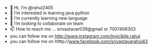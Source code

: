 - 👋 Hi, I’m @rahul2405
- 👀 I’m interested in learning java python 
- 🌱 I’m currently learning new language
- 💞️ I’m looking to collaborate on team
- 📫 How to reach me ... srivastavar039@gmail or 7007406303
- you can follow me on http://www.instagram.com/invicibile.rahul
- you can follow me on htttp://www.facebook.com/srivastavarahul43

<!---
rahul2405/rahul2405 is a ✨ special ✨ repository because its `README.md` (this file) appears on your GitHub profile.
You can click the Preview link to take a look at your changes.
--->
